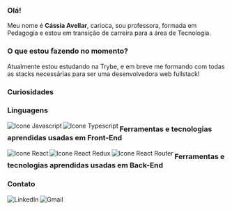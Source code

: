 ### Olá!

Meu nome é **Cássia Avellar**, carioca, sou professora, formada em Pedagogia e estou em transição de carreira para a área de Tecnologia.

### O que estou fazendo no momento?
Atualmente estou estudando na Trybe, e em breve me formando com todas as stacks necessárias para ser uma desenvolvedora web fullstack!

### Curiosidades

### Linguagens

<a href="https://www.javascript.com/"><img align=left alt="Icone Javascript" src="https://img.shields.io/badge/JavaScript-323330?style=for-the-badge&logo=javascript&logoColor=F7DF1E"
 /><a>
 
 <a href="https://www.typescriptlang.org/"><img align=left alt="Icone Typescript" src="https://img.shields.io/badge/TypeScript-007ACC?style=for-the-badge&logo=typescript&logoColor=white"
 /><a> 



### Ferramentas e tecnologias aprendidas usadas em Front-End

<a href="https://pt-br.reactjs.org/"><img align=left alt="Icone React" src="https://img.shields.io/badge/React-20232A?style=for-the-badge&logo=react&logoColor=61DAFB"
 /><a>
 
 <a href="https://redux.js.org/"><img align=left alt="Icone React Redux" src="https://img.shields.io/badge/Redux-593D88?style=for-the-badge&logo=redux&logoColor=white"
 /><a>
 
 <a href="https://reactrouter.com/en/main/"><img align=left alt="Icone React Router" src="https://img.shields.io/badge/React_Router-CA4245?style=for-the-badge&logo=react-router&logoColor=white"
 /><a> 













### Ferramentas e tecnologias aprendidas usadas em Back-End






### Contato

<a href="www.linkedin.com/in/cassia-avellar"><img align=left alt="LinkedIn" src="https://img.shields.io/badge/LinkedIn-0077B5?style=for-the-badge&logo=linkedin&logoColor=white" /></a>

<a href="mailto:c.m.avellar@gmail.com"><img align=left alt="Gmail" src="https://img.shields.io/badge/Gmail-D14836?style=for-the-badge&logo=gmail&logoColor=white" /></a> 



